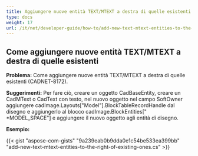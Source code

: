```yaml
---
title: Aggiungere nuove entità TEXT/MTEXT a destra di quelle esistenti
type: docs
weight: 17
url: /it/net/developer-guide/how-to/add-new-text-mtext-entities-to-the-right-of-existing-ones/
---
```


## **Come aggiungere nuove entità TEXT/MTEXT a destra di quelle esistenti**

**Problema:** Come aggiungere nuove entità TEXT/MTEXT a destra di quelle esistenti (CADNET-8172).

**Suggerimenti:** Per fare ciò, creare un oggetto CadBaseEntity, creare un CadMText o CadText con testo, nel nuovo oggetto nel campo SoftOwner aggiungere cadImage.Layouts["Model"].BlockTableRecordHandle dal disegno e aggiungerlo al blocco cadImage.BlockEntities[" *MODEL_SPACE"] e aggiungere il nuovo oggetto agli entità di disegno.

**Esempio:**

{{< gist "aspose-com-gists" "9a239eab0b9dda0e1c54be533ea399bb" "add-new-text-mtext-entities-to-the-right-of-existing-ones.cs" >}}
